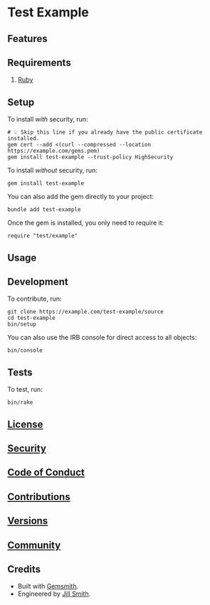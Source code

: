 # Test Example

<!-- Tocer[start]: Auto-generated, don't remove. -->
<!-- Tocer[finish]: Auto-generated, don't remove. -->

## Features

## Requirements

1. [Ruby](https://www.ruby-lang.org)

## Setup

To install _with_ security, run:

    # 💡 Skip this line if you already have the public certificate installed.
    gem cert --add <(curl --compressed --location https://example.com/gems.pem)
    gem install test-example --trust-policy HighSecurity

To install _without_ security, run:

    gem install test-example

You can also add the gem directly to your project:

    bundle add test-example

Once the gem is installed, you only need to require it:

    require "test/example"

## Usage

## Development

To contribute, run:

    git clone https://example.com/test-example/source
    cd test-example
    bin/setup

You can also use the IRB console for direct access to all objects:

    bin/console

## Tests

To test, run:

    bin/rake

## [License](https://example.com/test-example/license)

## [Security](https://example.com/test-example/security)

## [Code of Conduct](https://example.com/test-example/code_of_conduct)

## [Contributions](https://example.com/test-example/contributions)

## [Versions](https://example.com/test-example/versions)

## [Community](https://example.com/test-example/community)

## Credits

- Built with [Gemsmith](https://alchemists.io/projects/gemsmith).
- Engineered by [Jill Smith](https://example.com/team/jill).
